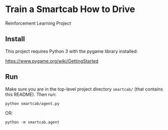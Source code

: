 # Train a Smartcab How to Drive

Reinforcement Learning Project

## Install

This project requires Python 3 with the pygame library installed:

https://www.pygame.org/wiki/GettingStarted

## Run

Make sure you are in the top-level project directory `smartcab/` (that contains this README). Then run:

```python smartcab/agent.py```

OR:

```python -m smartcab.agent```
